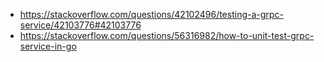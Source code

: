 * https://stackoverflow.com/questions/42102496/testing-a-grpc-service/42103776#42103776
* https://stackoverflow.com/questions/56316982/how-to-unit-test-grpc-service-in-go